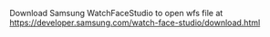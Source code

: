 Download Samsung WatchFaceStudio to open wfs file at
https://developer.samsung.com/watch-face-studio/download.html


